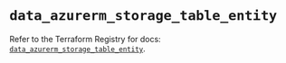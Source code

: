 # `data_azurerm_storage_table_entity`

Refer to the Terraform Registry for docs: [`data_azurerm_storage_table_entity`](https://registry.terraform.io/providers/hashicorp/azurerm/4.20.0/docs/data-sources/storage_table_entity).
